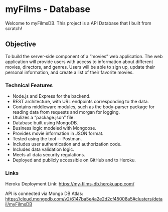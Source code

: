 # myFilms - Database

Welcome to myFilmsDB. This project is a API Database that I built from scratch!

## Objective

To build the server-side component of a “movies” web application. The web application will provide users with access to information about different movies, directors, and genres. Users will be able to sign up, update their personal information, and create a list of their favorite movies.

### Technical Features

- Node.js and Express for the backend.
- REST architecture, with URL endpoints corresponding to the data.
- Contains middleware modules, such as the body-parser package for reading data from requests and morgan for logging.
- Utulizes a “package.json” file.
- Database built using MongoDB.
- Business logic modeled with Mongoose.
- Provides movie information in JSON format.
- Tested using the tool -- Postman.
- Includes user authentication and authorization code.
- Includes data validation logic.
- Meets all data security regulations.
- Deployed and publicly accessible on GitHub and to Heroku.

### Links

Heroku Deployment Link:
https://my-films-db.herokuapp.com/

API is connected via Mongo DB Atlas:
https://cloud.mongodb.com/v2/6147ba5e4a2e2d2cf45008a5#clusters/detail/myFilmsDB
